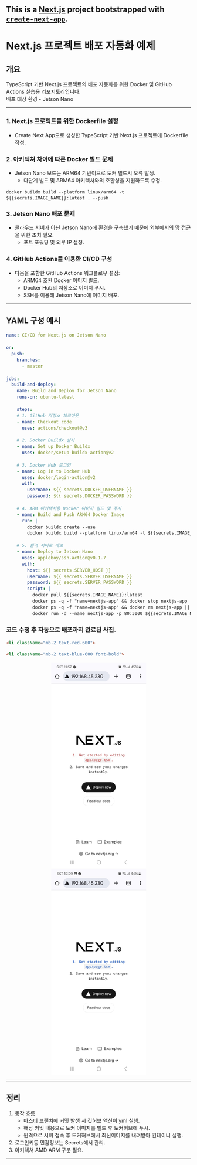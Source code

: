 This is a [Next.js](https://nextjs.org) project bootstrapped with [`create-next-app`](https://nextjs.org/docs/app/api-reference/cli/create-next-app).
---
# Next.js 프로젝트 배포 자동화 예제 

## 개요
TypeScript 기반 Next.js 프로젝트의 배포 자동화를 위한 Docker 및 GitHub Actions 실습용 리포지토리입니다.  
배포 대상 환경 - Jetson Nano

---
### 1. Next.js 프로젝트를 위한 Dockerfile 설정
- Create Next App으로 생성한 TypeScript 기반 Next.js 프로젝트에 Dockerfile 작성.

### 2. 아키텍쳐 차이에 따른 Docker 빌드 문제
- Jetson Nano 보드는 ARM64 기반이므로 도커 빌드시 오류 발생.
  - 다단계 빌드 및 ARM64 아키텍처와의 호환성을 지원하도록 수정.
```
docker buildx build --platform linux/arm64 -t ${{secrets.IMAGE_NAME}}:latest . --push
```

### 3. Jetson Nano 배포 문제
- 클라우드 서버가 아닌 Jetson Nano에 환경을 구축했기 때문에 외부에서의 망 접근을 위한 조치 필요.
  - 포트 포워딩 및 외부 IP 설정.

### 4. GitHub Actions를 이용한 CI/CD 구성
- 다음을 포함한 GitHub Actions 워크플로우 설정:
  - ARM64 호환 Docker 이미지 빌드.
  - Docker Hub의 저장소로 이미지 푸시.
  - SSH를 이용해 Jetson Nano에 이미지 배포.
---

## YAML 구성 예시
```yaml
name: CI/CD for Next.js on Jetson Nano

on:
  push:
    branches:
      - master

jobs:
  build-and-deploy:
    name: Build and Deploy for Jetson Nano
    runs-on: ubuntu-latest

    steps:
    # 1. GitHub 저장소 체크아웃
    - name: Checkout code
      uses: actions/checkout@v3

    # 2. Docker Buildx 설치
    - name: Set up Docker Buildx
      uses: docker/setup-buildx-action@v2

    # 3. Docker Hub 로그인
    - name: Log in to Docker Hub
      uses: docker/login-action@v2
      with:
        username: ${{ secrets.DOCKER_USERNAME }}
        password: ${{ secrets.DOCKER_PASSWORD }}

    # 4. ARM 아키텍처용 Docker 이미지 빌드 및 푸시
    - name: Build and Push ARM64 Docker Image
      run: |
        docker buildx create --use
        docker buildx build --platform linux/arm64 -t ${{secrets.IMAGE_NAME}}:latest . --push

    # 5. 원격 서버로 배포
    - name: Deploy to Jetson Nano
      uses: appleboy/ssh-action@v0.1.7
      with:
        host: ${{ secrets.SERVER_HOST }}
        username: ${{ secrets.SERVER_USERNAME }}
        password: ${{ secrets.SERVER_PASSWORD }}
        script: |
          docker pull ${{secrets.IMAGE_NAME}}:latest
          docker ps -q -f "name=nextjs-app" && docker stop nextjs-app || true
          docker ps -q -f "name=nextjs-app" && docker rm nextjs-app || true
          docker run -d --name nextjs-app -p 80:3000 ${{secrets.IMAGE_NAME}}:latest
```

### 코드 수정 후 자동으로 배포까지 완료된 사진.
```html
<li className="mb-2 text-red-600">
```
```html
<li className="mb-2 text-blue-600 font-bold">
```
<center>
  <img src="public/before.jpg" width="259px" height="561px"/>
  <img src="public/after.jpg" width="259px" height="561px"/>
</center>

---
## 정리
1. 동작 흐름
    - 마스터 브랜치에 커밋 발생 시 깃허브 액션이 yml 실행.
    - 해당 커밋 내용으로 도커 이미지를 빌드 후 도커허브에 푸시.
    - 원격으로 서버 접속 후 도커허브에서 최신이미지를 내려받아 컨테이너 실행.
2. 로그인키등 민감정보는 Secrets에서 관리.
3. 아키텍쳐 AMD ARM 구분 필요.

---